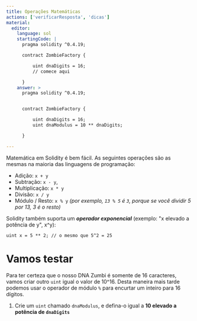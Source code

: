 ```yaml
---
title: Operações Matemáticas
actions: ['verificarResposta', 'dicas']
material:
  editor:
    language: sol
    startingCode: |
      pragma solidity ^0.4.19;

      contract ZombieFactory {

          uint dnaDigits = 16;
          // comece aqui

      }
    answer: >
      pragma solidity ^0.4.19;


      contract ZombieFactory {

          uint dnaDigits = 16;
          uint dnaModulus = 10 ** dnaDigits;

      }

---
```


Matemática em Solidity é bem fácil. As seguintes operações são as mesmas na maioria das linguagens de programação:

* Adição: `x + y`
* Subtração: `x - y`,
* Multiplicação: `x * y`
* Divisão: `x / y`
* Módulo / Resto: `x % y` _(por exemplo, `13 % 5` é `3`, porque se você dividir 5 por 13, 3 é o resto)_

Solidity também suporta um ***operador exponencial*** (exemplo: "x elevado a potência de y", x^y):

```
uint x = 5 ** 2; // o mesmo que 5^2 = 25
```

# Vamos testar

Para ter certeza que o nosso DNA Zumbi é somente de 16 caracteres, vamos criar outro `uint` igual o valor de 10^16. Desta maneira mais tarde podemos usar o operador de módulo `%` para encurtar um inteiro para 16 dígitos.

1. Crie um `uint` chamado `dnaModulus`, e defina-o igual a **10 elevado a potência de `dnaDigits`**
